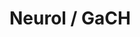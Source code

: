 <!--
Filename: 	index.md
Project: 	/Users/shume/Developer/physician/Neurol/GaCH
Author: 	shumez <https://github.com/shumez>
Created: 	2019-04-09 16:51:9
Modified: 	2019-04-09 16:51:35
-----
Copyright (c) 2019 shumez
-->

# Neurol / GaCH
